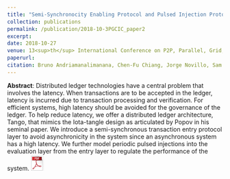 ```yaml
---
title: "Semi-Synchronocity Enabling Protocol and Pulsed Injection Protocol for a Distributed Ledger System"
collection: publications
permalink: /publication/2018-10-3PGCIC_paper2
excerpt: 
date: 2018-10-27
venue: 13<sup>th</sup> International Conference on P2P, Parallel, Grid, Cloud and Internet Computing, Taichung, Taiwan
paperurl: 
citation: Bruno Andriamanalimanana, Chen-Fu Chiang, Jorge Novillo, Sam Sengupta, Ali Tekeoglu, <i>"Semi-Synchronocity Enabling Protocol and Pulsed Injection Protocol for a Distributed Ledger System", The 13<sup>th</sup> International Conference on P2P, Parallel, Grid, Cloud and Internet Computing (3PGCIC'18), October 27, 2018, Taichung, Taiwan</i>.
---
```

**Abstract**: Distributed ledger technologies have a central problem that involves the latency. When transactions are to be accepted in the ledger, latency is incurred due to transaction processing and verification. For efficient systems, high latency should be avoided for the governance of the ledger. To help reduce latency, we offer a distributed ledger architecture, Tango, that mimics the Iota-tangle design as articulated by Popov in his seminal paper. We introduce a semi-synchronous transaction entry protocol layer to avoid asynchronicity in the system since an asynchronous system has a high latency. We further model periodic pulsed injections into the evaluation layer from the entry layer to regulate the performance of the system.
<a href="https://www.dropbox.com/s/9k3qynuzeh69loy/Tango_Initiative_3PGCIC_2018.pdf?dl=0"><img src="../files/pdflogo.jpg" width="30"></a>

<!-- 

[//]: # ([Download paper here](http://))
Recommended citation: Bruno Andriamanalimanana, Chen-Fu Chiang, Jorge Novillo, Sam Sengupta, Ali Tekeoglu (2018). &quot;Semi-Synchronocity Enabling Protocol and Pulsed Injection Protocol For A Distributed Ledger System.&quot; <i>3PGCIC-2018</i>.
-->
